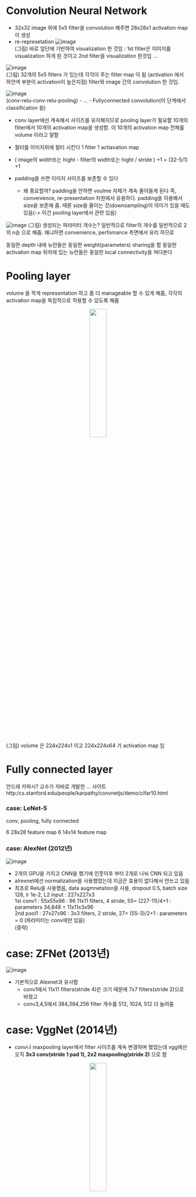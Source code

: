# Convolution Neural Network


- 32x32 image 위에 5x5 filter을 convolution 해주면 28x28x1 activation map 이 생성
- re-represetation
![image](https://user-images.githubusercontent.com/56099627/71056490-c7dd3800-219c-11ea-96aa-20dd5bb87ecf.png)  
(그림) 바로 앞단에 기반하여 visualization 한 것임 : 1st filter은 이미지를 visualization 하게 된 것이고 2nd filter을 visualization 한것임 ...
  
![image](https://user-images.githubusercontent.com/56099627/71056960-6cac4500-219e-11ea-9bd7-edc506a03346.png)  
(그림) 32개의 5x5 filters 가 있는데 각각이 주는 filter map 이 됨 (activation 에서 하얀색 부분이 activation이 높은지점) filter와 image 간의 convolution 한 것임.
  
![image](https://user-images.githubusercontent.com/56099627/71057133-0247d480-219f-11ea-9cf3-eda060aab8d2.png)  
(conv-relu-conv-relu-pooling) - ... - Fullyconnected convolution(이 단계에서 classification 됨)  
  - conv layer에선 계속해서 사이즈를 유지해지므로 pooling layer가 필요함
10개의 filter에서 10개의 activation map을 생성함. 이 10개의 activation map 전체를 volume 이라고 말함  

- 필터를 이미지위에 필터 시킨다 1 filter 1 actiavation map
- ( image의 width또는 hight - filter의 width또는 hight / stride ) +1 = (32-5/1) +1

- padding을 쓰면 이미지 사이즈를 보존할 수 있다
  - 왜 중요할까? padding을 안하면 voulme 자체가 계속 줄어들게 된다 즉, convenience, re-presentation 차원에서 유용하다. padding을 이용해서 size을 보존해 줌. 때론 size을 줄이는 것(downsampling)이 의미가 있을 때도 있음(-> 이건 pooling layer에서 관련 있음)

![image](https://user-images.githubusercontent.com/56099627/71063483-1a741f80-21b0-11ea-82e5-ca6d14affaa1.png)
(그림) 생성되는 파라미터 개수는?
일반적으로 filter의 개수를 일반적으로 2의 n승 으로 해줌. 왜냐하면 convenience, perfomance 측면에서 유리 하므로

동일한 depth 내에 뉴런들은 동일한 weight(parameters) sharing을 함
동일한 activation map 위치에 있는 뉴런들은 동일한 local connectivity을 쳐다본다

# Pooling layer
volume 을 작게 representation 하고 좀 더 manageable 할 수 있게 해줌, 각각의 activation map을 독립적으로 작용할 수 있도록 해줌
<p align="center"><img width="30%" src="https://user-images.githubusercontent.com/56099627/71064887-77bda000-21b3-11ea-9bed-0d59ab141041.png" /></p> 
(그림) volume 은 224x224x1 이고 224x224x64 가 activation map 임

# Fully connected layer

안드레 카파시? 교수가 자바로 개발한 ... 사이트
http:/cs.stanford.edu/people/karpathy/convnetjs/demo/cifar10.html

### case: LeNet-5
conv, pooling, fully connected 

6 28x28 feature map 
6 14x14 feature map

### case: AlexNet (2012년)
![image](https://user-images.githubusercontent.com/56099627/71069931-13074300-21bd-11ea-9fad-6a8a0a07b335.png)  
- 2개의 GPU을 가지고 CNN을 했기에 인풋이후 부터 2개로 나눠 CNN 되고 있음
- alrexnet에선 normalization을 사용했었는데 지금은 효용이 없다해서 안쓰고 있음
- 최초로 Relu을 사용했음, data augmnetation을 사용, dropout 0.5, batch size 128, lr 1e-2, L2
input : 227x227x3  
1st conv1 : 55x55x96 : 96 11x11 filters, 4 stride, 55= (227-11)/4+1 : parameters 34,848 = 11x11x3x96  
2nd pool1 : 27x27x96 : 3x3 filters, 2 stride, 27= (55-3)/2+1 : parameters = 0 (파라미터는 conv에만 있음)  
(중략)

# case: ZFNet (2013년)
![image](https://user-images.githubusercontent.com/56099627/71076522-359f5900-21c9-11ea-9566-a3c30c43c93a.png)  
- 기본적으로 Alexnet과 유사함 
  - conv1에서 11x11 filters(stride 4)은 크기 때문에 7x7 filters(stride 2)으로 바꿨고
  - conv3,4,5에서 384,384,256 filter 개수를 512, 1024, 512 더 늘려줌

# case: VggNet (2014년)
- conv나 maxpooling layer에서 filter 사이즈를 계속 변경하며 했었는데 vgg에선 오직 **3x3 conv(stride 1 pad 1), 2x2 maxpooling(stride 2)** 으로 함
<p align="center"><img width="30%" src="https://user-images.githubusercontent.com/56099627/71077389-aa26c780-21ca-11ea-9b0b-7d73ba22f0ce.png" /></p>  
- 몇개의 weight layer을 했을때 최적의 결과가 나오는지 탐구한? 결과 임







참고  
[1] http://cs231n.stanford.edu/2016/syllabus.html, (설명) Andu song  
[2] https://www.youtube.com/watch?v=rdTCxAM1I0I, cs231n 7강 CNN  
